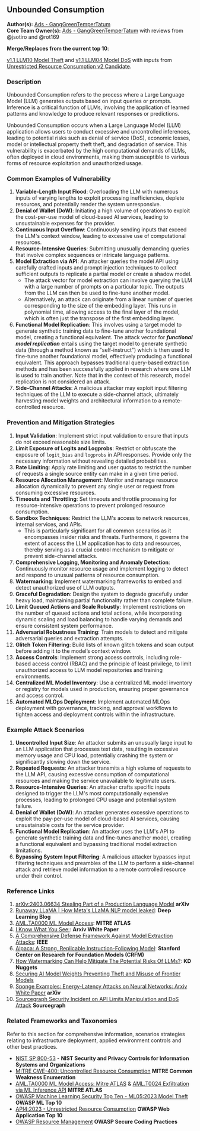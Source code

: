 ## Unbounded Consumption

**Author(s):** [Ads - GangGreenTemperTatum](https://github.com/GangGreenTemperTatum)
<br>
**Core Team Owner(s):** [Ads - GangGreenTemperTatum](https://github.com/GangGreenTemperTatum) with reviews from @jsotiro and @rot169

**Merge/Replaces from the current top 10**:

[v1.1 LLM10 Model Theft](https://github.com/OWASP/www-project-top-10-for-large-language-model-applications/blob/main/1_1_vulns/LLM10_ModelTheft.md) and [v1.1 LLM04 Model DoS](https://github.com/OWASP/www-project-top-10-for-large-language-model-applications/blob/main/1_1_vulns/LLM04_ModelDoS.md) with inputs from [Unrestricted Resource Consumption v2 Candidate](https://github.com/OWASP/www-project-top-10-for-large-language-model-applications/blob/main/2_0_voting/candidate_files/UnrestrictedResourceConsumption.md).

### Description

Unbounded Consumption refers to the process where a Large Language Model (LLM) generates outputs based on input queries or prompts. Inference is a critical function of LLMs, involving the application of learned patterns and knowledge to produce relevant responses or predictions.

Unbounded Consumption occurs when a Large Language Model (LLM) application allows users to conduct excessive and uncontrolled inferences, leading to potential risks such as denial of service (DoS), economic losses, model or intellectual property theft theft, and degradation of service. This vulnerability is exacerbated by the high computational demands of LLMs, often deployed in cloud environments, making them susceptible to various forms of resource exploitation and unauthorized usage.

### Common Examples of Vulnerability

1. **Variable-Length Input Flood**: Overloading the LLM with numerous inputs of varying lengths to exploit processing inefficiencies, deplete resources, and potentially render the system unresponsive.
2. **Denial of Wallet (DoW)**: Initiating a high volume of operations to exploit the cost-per-use model of cloud-based AI services, leading to unsustainable expenses for the provider.
3. **Continuous Input Overflow**: Continuously sending inputs that exceed the LLM's context window, leading to excessive use of computational resources.
4. **Resource-Intensive Queries**: Submitting unusually demanding queries that involve complex sequences or intricate language patterns.
5. **Model Extraction via API**: An attacker queries the model API using carefully crafted inputs and prompt injection techniques to collect sufficient outputs to replicate a partial model or create a shadow model.
   - The attack vector for model extraction can involve querying the LLM with a large number of prompts on a particular topic. The outputs from the LLM can then be used to fine-tune another model.
   - Alternatively, an attack can originate from a linear number of queries corresponding to the size of the embedding layer. This runs in polynomial time, allowing access to the final layer of the model, which is often just the transpose of the first embedding layer.
6. **Functional Model Replication**: This involves using a target model to generate synthetic training data to fine-tune another foundational model, creating a functional equivalent. The attack vector for **_functional model replication_** entails using the target model to generate synthetic data (through a method known as "self-instruct") which is then used to fine-tune another foundational model, effectively producing a functional equivalent. This approach bypasses traditional query-based extraction methods and has been successfully applied in research where one LLM is used to train another. Note that in the context of this research, model replication is not considered an attack.
7. **Side-Channel Attacks**: A malicious attacker may exploit input filtering techniques of the LLM to execute a side-channel attack, ultimately harvesting model weights and architectural information to a remote-controlled resource.

### Prevention and Mitigation Strategies

1. **Input Validation**: Implement strict input validation to ensure that inputs do not exceed reasonable size limits.
2. **Limit Exposure of Logits and Logprobs**: Restrict or obfuscate the exposure of `logit_bias` and `logprobs` in API responses. Provide only the necessary information without revealing detailed probabilities.
3. **Rate Limiting**: Apply rate limiting and user quotas to restrict the number of requests a single source entity can make in a given time period.
4. **Resource Allocation Management**: Monitor and manage resource allocation dynamically to prevent any single user or request from consuming excessive resources.
5. **Timeouts and Throttling**: Set timeouts and throttle processing for resource-intensive operations to prevent prolonged resource consumption.
6. **Sandbox Techniques**: Restrict the LLM's access to network resources, internal services, and APIs.
   - This is particularly significant for all common scenarios as it encompasses insider risks and threats. Furthermore, it governs the extent of access the LLM application has to data and resources, thereby serving as a crucial control mechanism to mitigate or prevent side-channel attacks.
7. **Comprehensive Logging, Monitoring and Anomaly Detection**: Continuously monitor resource usage and implement logging to detect and respond to unusual patterns of resource consumption.
8. **Watermarking**: Implement watermarking frameworks to embed and detect unauthorized use of LLM outputs.
9. **Graceful Degradation**: Design the system to degrade gracefully under heavy load, maintaining partial functionality rather than complete failure.
10. **Limit Queued Actions and Scale Robustly**: Implement restrictions on the number of queued actions and total actions, while incorporating dynamic scaling and load balancing to handle varying demands and ensure consistent system performance.
11. **Adversarial Robustness Training**: Train models to detect and mitigate adversarial queries and extraction attempts.
12. **Glitch Token Filtering**: Build lists of known glitch tokens and scan output before adding it to the model’s context window.
13. **Access Controls**: Implement strong access controls, including role-based access control (RBAC) and the principle of least privilege, to limit unauthorized access to LLM model repositories and training environments.
14. **Centralized ML Model Inventory**: Use a centralized ML model inventory or registry for models used in production, ensuring proper governance and access control.
15. **Automated MLOps Deployment**: Implement automated MLOps deployment with governance, tracking, and approval workflows to tighten access and deployment controls within the infrastructure.

### Example Attack Scenarios

1. **Uncontrolled Input Size**: An attacker submits an unusually large input to an LLM application that processes text data, resulting in excessive memory usage and CPU load, potentially crashing the system or significantly slowing down the service.
2. **Repeated Requests**: An attacker transmits a high volume of requests to the LLM API, causing excessive consumption of computational resources and making the service unavailable to legitimate users.
3. **Resource-Intensive Queries**: An attacker crafts specific inputs designed to trigger the LLM's most computationally expensive processes, leading to prolonged CPU usage and potential system failure.
4. **Denial of Wallet (DoW)**: An attacker generates excessive operations to exploit the pay-per-use model of cloud-based AI services, causing unsustainable costs for the service provider.
5. **Functional Model Replication**: An attacker uses the LLM's API to generate synthetic training data and fine-tunes another model, creating a functional equivalent and bypassing traditional model extraction limitations.
6. **Bypassing System Input Filtering**: A malicious attacker bypasses input filtering techniques and preambles of the LLM to perform a side-channel attack and retrieve model information to a remote controlled resource under their control.

### Reference Links

1. [arXiv:2403.06634 Stealing Part of a Production Language Model](https://arxiv.org/abs/2403.06634) **arXiv**
2. [Runaway LLaMA | How Meta's LLaMA NLP model leaked](https://www.deeplearning.ai/the-batch/how-metas-llama-nlp-model-leaked/): **Deep Learning Blog**
3. [AML.TA0000 ML Model Access](https://atlas.mitre.org/tactics/AML.TA0000): **MITRE ATLAS**
4. [I Know What You See:](https://arxiv.org/pdf/1803.05847.pdf): **Arxiv White Paper**
6. [A Comprehensive Defense Framework Against Model Extraction Attacks](https://ieeexplore.ieee.org/document/10080996): **IEEE**
7. [Alpaca: A Strong, Replicable Instruction-Following Model](https://crfm.stanford.edu/2023/03/13/alpaca.html): **Stanford Center on Research for Foundation Models (CRFM)**
8. [How Watermarking Can Help Mitigate The Potential Risks Of LLMs?](https://www.kdnuggets.com/2023/03/watermarking-help-mitigate-potential-risks-llms.html): **KD Nuggets**
9.  [Securing AI Model Weights Preventing Theft and Misuse of Frontier Models](https://www.rand.org/content/dam/rand/pubs/research_reports/RRA2800/RRA2849-1/RAND_RRA2849-1.pdf)
10. [Sponge Examples: Energy-Latency Attacks on Neural Networks: Arxiv White Paper](https://arxiv.org/abs/2006.03463) **arXiv**
11. [Sourcegraph Security Incident on API Limits Manipulation and DoS Attack](https://about.sourcegraph.com/blog/security-update-august-2023) **Sourcegraph**

### Related Frameworks and Taxonomies

Refer to this section for comprehensive information, scenarios strategies relating to infrastructure deployment, applied environment controls and other best practices.

- [NIST SP 800-53](https://nvlpubs.nist.gov/nistpubs/SpecialPublications/NIST.SP.800-53r5.pdf) - **NIST Security and Privacy Controls for Information Systems and Organizations**
- [MITRE CWE-400: Uncontrolled Resource Consumption](https://cwe.mitre.org/data/definitions/400.html) **MITRE Common Weakness Enumeration**
- [AML.TA0000 ML Model Access: Mitre ATLAS](https://atlas.mitre.org/tactics/AML.TA0000) & [AML.T0024 Exfiltration via ML Inference API](https://atlas.mitre.org/techniques/AML.T0024) **MITRE ATLAS**
- [OWASP Machine Learning Security Top Ten - ML05:2023 Model Theft](https://owasp.org/www-project-machine-learning-security-top-10/docs/ML05_2023-Model_Theft.html) **OWASP ML Top 10**
- [API4:2023 - Unrestricted Resource Consumption](https://owasp.org/API-Security/editions/2023/en/0xa4-unrestricted-resource-consumption/) **OWASP Web Application Top 10**
- [OWASP Resource Management](https://owasp.org/www-project-secure-coding-practices-quick-reference-guide/latest/secp212.html) **OWASP Secure Coding Practices**